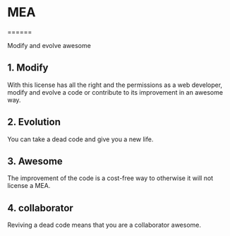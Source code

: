 # MEA

======

Modify and evolve awesome

## 1. Modify

With this license has all the right and the permissions as a web developer, modify and evolve a code or contribute to its improvement in an awesome way.


## 2. Evolution

You can take a dead code and give you a new life.

## 3. Awesome

The improvement of the code is a cost-free way to otherwise it will not license a MEA.

## 4. collaborator

Reviving a dead code means that you are a collaborator awesome.

